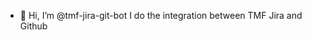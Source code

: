 - 👋 Hi, I’m @tmf-jira-git-bot
I do the integration between TMF Jira and Github
<!---
tmf-jira-git-bot/tmf-jira-git-bot is a ✨ special ✨ repository because its `README.md` (this file) appears on your GitHub profile.
You can click the Preview link to take a look at your changes.
--->
